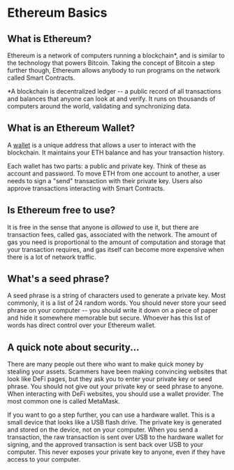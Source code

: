 # Ethereum Basics

## What is Ethereum?

Ethereum is a network of computers running a blockchain\*, and is similar to the technology that powers Bitcoin. Taking the concept of Bitcoin a step further though, Ethereum allows anybody to run programs on the network called Smart Contracts. 

\*A blockchain is decentralized ledger -- a public record of all transactions and balances that anyone can look at and verify. It runs on thousands of computers around the world, validating and synchronizing data.

## What is an Ethereum Wallet?

A [wallet](https://ethereum.org/en/wallets/) is a unique address that allows a user to interact with the blockchain. It maintains your ETH balance and has your transaction history. 

Each wallet has two parts: a public and private key. Think of these as account and password. To move ETH from one account to another, a user needs to sign a "send" transaction with their private key. Users also approve transactions interacting with Smart Contracts.

## Is Ethereum free to use?

It is free in the sense that anyone is _allowed_ to use it, but there are transaction fees, called gas, associated with the network. The amount of gas you need is proportional to the amount of computation and storage that your transaction requires, and gas itself can become more expensive when there is a lot of network traffic.

## What's a seed phrase?

A seed phrase is a string of characters used to generate a private key. Most commonly, it is a list of 24 random words. You should never store your seed phrase on your computer -- you should write it down on a piece of paper and hide it somewhere memorable but secure. Whoever has this list of words has direct control over your Ethereum wallet.

## A quick note about security...

There are many people out there who want to make quick money by stealing your assets. Scammers have been making convincing websites that look like DeFi pages, but they ask you to enter your private key or seed phrase. You should not give out your private key or seed phrase to anyone. When interacting with DeFi websites, you should use a wallet provider. The most common one is called MetaMask.

If you want to go a step further, you can use a hardware wallet. This is a small device that looks like a USB flash drive. The private key is generated and stored on the device, not on your computer. When you send a transaction, the raw transaction is sent over USB to the hardware wallet for signing, and the approved transaction is sent back over USB to your computer. This never exposes your private key to anyone, even if they have access to your computer.





